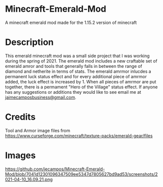 # Minecraft-Emerald-Mod
A minecraft emerald mod made for the 1.15.2 version of minecraft

# Description
This emerald minecraft mod was a small side project that I was working during the spring of 2021. The emerald mod includes a new craftable set of emerald amror and tools that generally falls in between the range of diamond and netherite in terms of stats. The emerald amrmor inlucdes a permanent luck status effect and for every additional piece of amrmor added, the luck effect is increased by 1. When all pieces of amrmor are put together, there is a permament "Hero of the Village" status effect. If anyone has any suggestions or additions they would like to see email me at jaimecamposbusiness@gmail.com.

# Credits
Tool and Armor image files from https://www.curseforge.com/minecraft/texture-packs/emerald-gear/files

# Images

https://github.com/jecampos/Minecraft-Emerald-Mod/blob/7041d12301096347509ee5347d7805627bd9ad53/screenshots/2021-04-10_16.09.21.png

